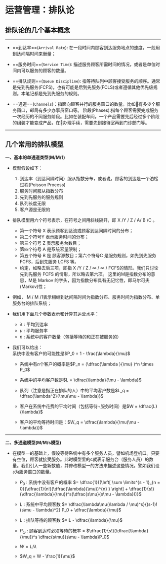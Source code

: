 # 运营管理：排队论 

## 排队论的几个基本概念

-----


- ==到达率==(`Arrival Rate`): 在一段时间内顾客到达服务地点的速度，一般用到达间隔时间来衡量；

- ==服务时间==(`Service Time`): 描述服务顾客所需时间的情况，或者是单位时间内可以服务的顾客的数量。

- ==排队规则==(`Queue Discipline`): 指等待队列中顾客接受服务的顺序。通常是先到先服务(FCFS)，也有可能是后到先服务(FCLS)或者遵循其他优先级规则。本笔记都是先到先服务的规则。

- ==通道==(`Channels`)：指面向顾客并行的服务窗口的数量。比如🏦有多少个服务窗口，邮局有多少办事员窗口等。
阶段(Phases):指每个顾客需要完成服务一次经历的不同服务阶段。比如在装配车间，一个产品需要先后经过多个阶段的组装才能变成产品，在🏥办理手续，需要先到接待室再到门诊部门等。


---

## 几个常用的排队模型


**一、基本的单通道类型(M/M/1)**

- 模型假设如下：
    1. 到达率（到达间隔时间）服从指数分布，或者说，顾客的到达是一个泊松过程(Poisson Process)
    2. 服务时间服从指数分布
    3. 先到先服务的服务规则
    4. 队列长度无限
    5. 客户源是无限的

- 排队模型用六个符号表示，在符号之间用斜线隔开，即 X /Y / Z / A/ B /C 。
  - 第一个符号 X 表示顾客到达流或顾客到达间隔时间的分布；
  - 第二个符号Y 表示服务时间的分布；
  - 第三个符号 Z 表示服务台数目；
  - 第四个符号 A 是系统容量限制；
  - 第五个符号 B 是 顾客源数目；第六个符号C 是服务规则，如先到先服务 FCFS，后到先服务 LCFS 等。
  - 约定，如略去后三项，即指 X /Y / Z / ∞ / ∞ / FCFS的情形。我们只讨论先到先服务 FCFS 的情形，所以略去第六项。
这里的M是指数分布的意思，M是 Markov 的字头，因为指数分布具有无记忆性，即马尔可夫(Markov)性；

- 例如， M / M /1表示相继到达间隔时间为指数分布、服务时间为指数分布、单服务台的排队系统；


- 我们用下面几个参数表示和计算其运营水平：

    - $\lambda$ : 平均到达率
    - $\mu$ : 平均服务率
    - $n$ : 系统中的客户数量（包括等待的和正在被服务的）

- 我们可以给出：<br>系统中没有客户的可能性是$P_0 = 1 - \frac{\lambda}{\mu}$
    - 系统中有$n$个客户的概率是$P_n = (\dfrac{\lambda }{\mu} )^n \times P_0$

    - 系统中的平均客户数是$L = \dfrac{\lambda}{\mu - \lambda}$

    - 队列（注意是指正在排队的人）中的平均客户数是$L_q = \dfrac{\lambda^2}{\mu(\mu - \lambda)}$

    - 客户在系统中花费的平均时间（包括等待+服务时间）是$W = \dfrac{L}{\lambda}$

    - 客户的平均等待时间是：$W_q = \dfrac{\lambda}{\mu(\mu - \lambda)}$


-----

**二、多通道模型(M/M/s模型)**

- 在模型一的基础上，假设等待系统中有多个服务人员，譬如机场登机口。只要有空位，顾客就接受服务。此时模型里的c就表示服务台（服务人员）的数量。我们引入一些新数值，并修改模型一的方法来描述这些情况。譬如我们设$s$为服务窗口的数量。

  - $P_0$ : 系统中没有客户的概率 $= \dfrac{1}{(\left[ \sum \limits^{s - 1}_{n = 0}{\dfrac{1}{n!}(\dfrac{\lambda}{\mu})^{n} }  \right] + \dfrac{1}{s!}(\dfrac{\lambda}{\mu})^s(\dfrac{s\mu}{s\mu - \lambda}))}$

  - $L$ : 系统中平均顾客数 $= \dfrac{\lambda\mu(\lambda / \mu)^s}{(s-1)!(s\mu - \lambda)^2} P_0 + \dfrac{\lambda}{\mu}$

  - $L$ : 排队等待的顾客数 $= L - \dfrac{\lambda}{\mu}$


  - $P_{\omega}$ : 顾客到达时必须等待的概率 = $\dfrac{1}{s!}(\dfrac{\lambda}{\mu})^s \dfrac{s\mu}{s\mu - \lambda}P_0$ 

  - $W  = L / \lambda$

  - $W_q  = W - \frac{1}{\mu}$

